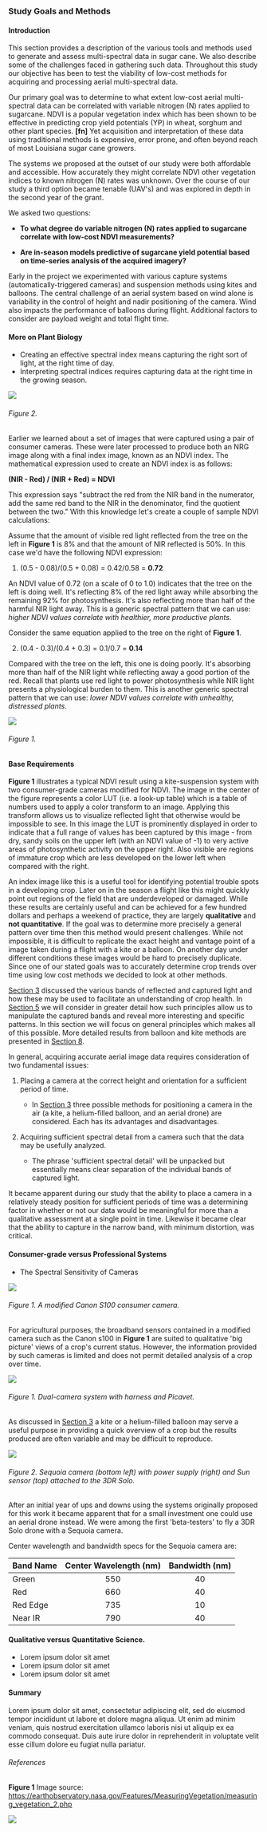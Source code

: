 ### Study Goals and Methods

#### Introduction

This section provides a description of the various tools and methods used to generate and assess multi-spectral data in 
sugar cane. We also describe some of the challenges faced in gathering such data. Throughout this study our objective 
has been to test the viability of low-cost methods for acquiring and processing aerial multi-spectral data. 

Our primary goal was to determine to what extent low-cost aerial multi-spectral data can be correlated with variable 
nitrogen (N) rates applied to sugarcane. NDVI is a popular vegetation index which has been shown to be effective in 
predicting crop yield potentials (YP) in wheat, sorghum and other plant species. __[fn]__ Yet acquisition and interpretation 
of these data using traditional methods is expensive, error prone, and often beyond reach of most Louisiana sugar cane growers.

The systems we proposed at the outset of our study were both affordable and accessible. How accurately they might correlate 
NDVI other vegetation indices to known nitrogen (N) rates was unknown. Over the course of our study a third option became 
tenable (UAV's) and was explored in depth in the second year of the grant.

We asked two questions:

* __To what degree do variable nitrogen (N) rates applied to sugarcane correlate with low-cost NDVI measurements?__

* __Are in-season models predictive of sugarcane yield potential based on time-series analysis of the acquired imagery?__

Early in the project we experimented with various capture systems (automatically-triggered cameras) and suspension methods 
using kites and balloons. The central challenge of an aerial system based on wind alone is variability in the 
control of height and nadir positioning of the camera. Wind also impacts the performance of balloons during flight. 
Additional factors to consider are payload weight and total flight time. 

#### More on Plant Biology

* Creating an effective spectral index means capturing the right sort of light, at the right time of day. 
* Interpreting spectral indices requires capturing data at the right time in the growing season.

![](img/ndvi_biology.png) 
###### Figure 2.

Earlier we learned about a set of images that were captured using a pair of consumer cameras. These were later processed to produce both an NRG
image along with a final index image, known as an NDVI index. The mathematical expression used to create an NDVI index 
is as follows:

__(NIR - Red) / (NIR + Red) =  NDVI__

This expression says "subtract the red from the NIR band in the numerator, add the same red band to the NIR in the denominator, 
find the quotient between the two." With this knowledge let's create a couple of sample NDVI calculations:

Assume that the amount of visible red light reflected from the tree on the left in __Figure 1__ is 8% and that the amount of NIR 
reflected is 50%. In this case we'd have the following NDVI expression: 

1. (0.5 - 0.08)/(0.5 + 0.08) = 0.42/0.58 = __0.72__ 

An NDVI value of 0.72 (on a scale of 0 to 1.0) indicates that the tree on the left is doing well. It's reflecting 8% of the red light away while absorbing 
the remaining 92% for photosynthesis. It's also reflecting more than half of the harmful NIR light away. 
This is a generic spectral pattern that we can use: _higher NDVI values correlate with healthier, more productive plants_. 

Consider the same equation applied to the tree on the right of __Figure 1__. 
  
2. (0.4 - 0.3)/(0.4 + 0.3) = 0.1/0.7 = __0.14__ 

Compared with the tree on the left, this one is doing poorly. It's absorbing more than half of the NIR 
light while reflecting away a good portion of the red. Recall that plants use red light to power photosynthesis while NIR 
light presents a physiological burden to them. This is another generic spectral pattern that we can use: _lower NDVI values correlate with unhealthy, distressed plants_. 


![](img/kite_image_fastie_lut.png)
###### Figure 1.

#### Base Requirements

__Figure 1__ illustrates a typical NDVI result using a kite-suspension system with two consumer-grade cameras modified 
for NDVI. The image in the center of the figure represents a color LUT (i.e. a look-up table) which is a table of 
numbers used to apply a color transform to an image. Applying this transform allows us to visualize reflected light that 
otherwise would be impossible to see. In this image the LUT is prominently displayed in order to indicate that a full 
range of values has been captured by this image - from dry, sandy soils on the upper left (with an NDVI value of -1) to very active 
areas of photosynthetic activity on the upper right. Also visible are regions of immature crop which are less 
developed on the lower left when compared with the right. 

An index image like this is a useful tool for identifying potential trouble spots in a developing crop. Later 
on in the season a flight like this might quickly point out regions of the field that are underdeveloped or damaged. 
While these results are certainly useful and can be achieved for a few hundred dollars and perhaps a 
weekend of practice, they are largely __qualitative__ and __not quantitative__. If the goal was to determine more precisely 
a general pattern over time then this method would present challenges. While not impossible, it is difficult to replicate 
the exact height and vantage point of a image taken during a flight with a kite or a balloon. On another day under different 
conditions these images would be hard to precisely duplicate. Since one of our stated goals was to accurately determine crop 
trends over time using low cost methods we decided to look at other methods. 

[Section 3](kites_balloons_drones.md) discussed the various bands of reflected and captured light and how these 
may be used to facilitate an understanding of crop health. In [Section 5]() we will consider in greater detail how 
such principles allow us to manipulate the captured bands and reveal more interesting and specific patterns. 
In this section we will focus on general principles which makes all of this possible. More detailed results from balloon and kite methods are presented in [Section 8](study_results_balloons.md). 

In general, acquiring accurate aerial image data requires consideration of two fundamental issues: 

1. Placing a camera at the correct height and orientation for a sufficient period of time.

    * In [Section 3](kites_balloons_drones.md) three possible methods for positioning a camera 
    in the air (a kite, a helium-filled balloon, and an aerial drone) are considered. Each has its advantages and 
    disadvantages.
    
2. Acquiring sufficient spectral detail from a camera such that the data may be usefully analyzed.

    * The phrase 'sufficient spectral detail' will be unpacked but essentially means clear separation of the 
    individual bands of captured light.  
    
It became apparent during our study that the ability to place a camera in a relatively steady position for sufficient 
periods of time was a determining factor in whether or not our data would be meaningful for more than a qualitative assessment
at a single point in time. Likewise it became clear that the ability to capture in the narrow band, with minimum distortion, 
was critical. 

#### Consumer-grade versus Professional Systems

* The Spectral Sensitivity of Cameras

![](img/canon_s100.png)
###### Figure 1. A modified Canon S100 consumer camera.

For agricultural purposes, the broadband sensors contained in a modified camera such as the Canon s100 in __Figure 1__ are 
suited to qualitative 'big picture' views of a crop's current status. However, the information provided by such cameras
is limited and does not permit detailed analysis of a crop over time.

![](img/kite_mount.png)
###### Figure 1. Dual-camera system with harness and Picavet. 

As discussed in [Section 3](kites_balloons_drones.md) a kite or a helium-filled balloon may serve a useful purpose in 
providing a quick overview of a crop but the results produced are often variable and may be difficult to reproduce. 

![](img/solo_camera_mount.png)
###### Figure 2. Sequoia camera (bottom left) with power supply (right) and Sun sensor (top) attached to the 3DR Solo. 

After an initial year of ups and downs using the systems originally proposed for this work it became apparent that 
for a small investment one could use an aerial drone instead. We were among the first 'beta-testers' to fly
a 3DR Solo drone with a Sequoia camera.  

Center wavelength and bandwidth specs for the Sequoia camera are: 


| Band Name | Center Wavelength (nm) | Bandwidth (nm) |
|-----------|:----------------------:|:--------------:|
| Green     |           550          |       40       |
| Red       |           660          |       40       |
| Red Edge  |           735          |       10       |
| Near IR   |           790          |       40       |


#### Qualitative versus Quantitative Science.

* Lorem ipsum dolor sit amet
* Lorem ipsum dolor sit amet
* Lorem ipsum dolor sit amet


#### Summary

Lorem ipsum dolor sit amet, consectetur adipiscing elit, sed do eiusmod tempor incididunt ut labore et dolore magna aliqua. Ut enim ad minim veniam, quis nostrud exercitation ullamco laboris nisi ut aliquip ex ea commodo consequat. Duis aute irure dolor in reprehenderit in voluptate velit esse cillum dolore eu fugiat nulla pariatur.

###### References
__Figure 1__ Image source: https://earthobservatory.nasa.gov/Features/MeasuringVegetation/measuring_vegetation_2.php

![](img/farmera.png) 